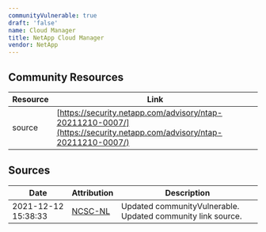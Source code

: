 ```yaml
---
communityVulnerable: true
draft: 'false'
name: Cloud Manager
title: NetApp Cloud Manager
vendor: NetApp
---
```



## Community Resources
| Resource | Link |
| --- | --- |
| source | [https://security.netapp.com/advisory/ntap-20211210-0007/](https://security.netapp.com/advisory/ntap-20211210-0007/) |


## Sources
| Date | Attribution | Description |
| --- | --- | --- |
| 2021-12-12 15:38:33 | [NCSC-NL](https://github.com/NCSC-NL/log4shell/blob/main/software/README.md) | Updated communityVulnerable. Updated community link source.  |
